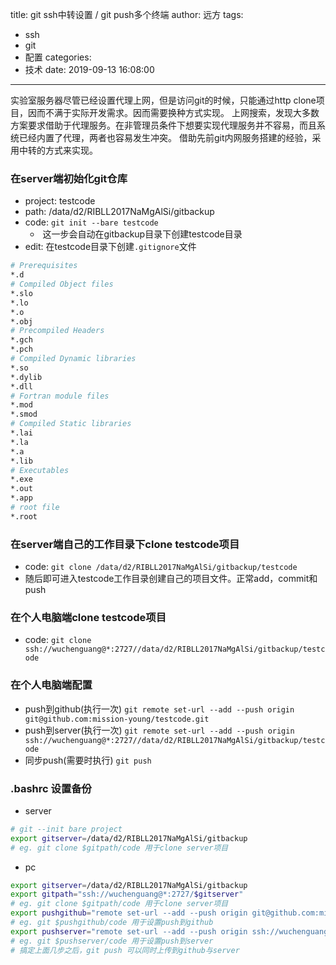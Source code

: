 title: git ssh中转设置 / git push多个终端
author: 远方
tags:
  - ssh
  - git
  - 配置
categories:
  - 技术
date: 2019-09-13 16:08:00
---
实验室服务器尽管已经设置代理上网，但是访问git的时候，只能通过http clone项目，因而不满于实际开发需求。因而需要换种方式实现。
上网搜索，发现大多数方案要求借助于代理服务。在非管理员条件下想要实现代理服务并不容易，而且系统已经内置了代理，两者也容易发生冲突。
借助先前git内网服务搭建的经验，采用中转的方式来实现。
### 在server端初始化git仓库
- project: testcode
- path: /data/d2/RIBLL2017NaMgAlSi/gitbackup
- code: `git init --bare testcode`
	-  这一步会自动在gitbackup目录下创建testcode目录
- edit: 在testcode目录下创建`.gitignore`文件
``` bash
# Prerequisites
*.d
# Compiled Object files
*.slo
*.lo
*.o
*.obj
# Precompiled Headers
*.gch
*.pch
# Compiled Dynamic libraries
*.so
*.dylib
*.dll
# Fortran module files
*.mod
*.smod
# Compiled Static libraries
*.lai
*.la
*.a
*.lib
# Executables
*.exe
*.out
*.app
# root file
*.root
```
### 在server端自己的工作目录下clone testcode项目

- code: `git clone /data/d2/RIBLL2017NaMgAlSi/gitbackup/testcode`
- 随后即可进入testcode工作目录创建自己的项目文件。正常add，commit和push
### 在个人电脑端clone testcode项目
- code: `git clone ssh://wuchenguang@*:2727//data/d2/RIBLL2017NaMgAlSi/gitbackup/testcode`
### 在个人电脑端配置
- push到github(执行一次) `git remote set-url --add --push origin git@github.com:mission-young/testcode.git`
- push到server(执行一次) `git remote set-url --add --push origin ssh://wuchenguang@*:2727//data/d2/RIBLL2017NaMgAlSi/gitbackup/testcode`
- 同步push(需要时执行) `git push`

### .bashrc 设置备份
- server
```bash
# git --init bare project
export gitserver=/data/d2/RIBLL2017NaMgAlSi/gitbackup
# eg. git clone $gitpath/code 用于clone server项目
```
- pc
```bash
export gitserver=/data/d2/RIBLL2017NaMgAlSi/gitbackup
export gitpath="ssh://wuchenguang@*:2727/$gitserver"
# eg. git clone $gitpath/code 用于clone server项目
export pushgithub="remote set-url --add --push origin git@github.com:mission-young"
# eg. git $pushgithub/code 用于设置push到github
export pushserver="remote set-url --add --push origin ssh://wuchenguang@*:2727/$gitserver"
# eg. git $pushserver/code 用于设置push到server
# 搞定上面几步之后，git push 可以同时上传到github与server
```



